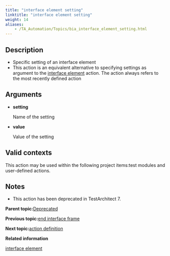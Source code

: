 ```yaml
--- 
title: "interface element setting"
linktitle: "interface element setting"
weight: 14
aliases: 
    - /TA_Automation/Topics/bia_interface_element_setting.html
---
```


## Description

-   Specific setting of an interface element
-   This action is an equivalent alternative to specifying settings as argument to the [interface element](interface_element.html) action. The action always refers to the most recently defined action

## Arguments

-   **setting**

    Name of the setting

-   **value**

    Value of the setting


## Valid contexts

This action may be used within the following project items:test modules and user-defined actions.

## Notes

-   This action has been deprecated in TestArchitect 7.

**Parent topic:**[Deprecated](/TA_Automation/Topics/bia_Deprecated.html)

**Previous topic:**[end interface frame](/TA_Automation/Topics/bia_end_interface_frame.html)

**Next topic:**[action definition](/TA_Automation/Topics/bia_action_definition_1.html)

**Related information**  


[interface element](/TA_Automation/Topics/bia_interface_element.html)

